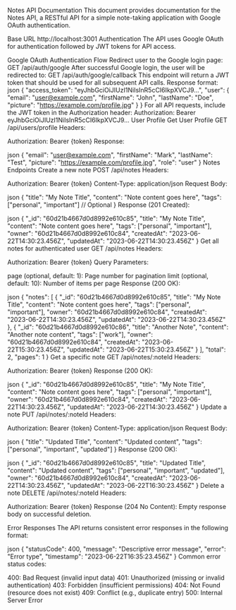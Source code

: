 Notes API Documentation
This document provides documentation for the Notes API, a RESTful API for a simple note-taking application with Google OAuth authentication.

Base URL
http://localhost:3001
Authentication
The API uses Google OAuth for authentication followed by JWT tokens for API access.

Google OAuth Authentication Flow
Redirect user to the Google login page:
GET /api/auth/google
After successful Google login, the user will be redirected to:
GET /api/auth/google/callback
This endpoint will return a JWT token that should be used for all subsequent API calls. Response format:
json
{
"access_token": "eyJhbGciOiJIUzI1NiIsInR5cCI6IkpXVCJ9...",
"user": {
"email": "user@example.com",
"firstName": "John",
"lastName": "Doe",
"picture": "https://example.com/profile.jpg"
}
}
For all API requests, include the JWT token in the Authorization header:
Authorization: Bearer eyJhbGciOiJIUzI1NiIsInR5cCI6IkpXVCJ9...
User Profile
Get User Profile
GET /api/users/profile
Headers:

Authorization: Bearer {token}
Response:

json
{
"email": "user@example.com",
"firstName": "Mark",
"lastName": "Test",
"picture": "https://example.com/profile.jpg",
"role": "user"
}
Notes Endpoints
Create a new note
POST /api/notes
Headers:

Authorization: Bearer {token}
Content-Type: application/json
Request Body:

json
{
"title": "My Note Title",
"content": "Note content goes here",
"tags": ["personal", "important"] // Optional
}
Response (201 Created):

json
{
"\_id": "60d21b4667d0d8992e610c85",
"title": "My Note Title",
"content": "Note content goes here",
"tags": ["personal", "important"],
"owner": "60d21b4667d0d8992e610c84",
"createdAt": "2023-06-22T14:30:23.456Z",
"updatedAt": "2023-06-22T14:30:23.456Z"
}
Get all notes for authenticated user
GET /api/notes
Headers:

Authorization: Bearer {token}
Query Parameters:

page (optional, default: 1): Page number for pagination
limit (optional, default: 10): Number of items per page
Response (200 OK):

json
{
"notes": [
{
"\_id": "60d21b4667d0d8992e610c85",
"title": "My Note Title",
"content": "Note content goes here",
"tags": ["personal", "important"],
"owner": "60d21b4667d0d8992e610c84",
"createdAt": "2023-06-22T14:30:23.456Z",
"updatedAt": "2023-06-22T14:30:23.456Z"
},
{
"\_id": "60d21b4667d0d8992e610c86",
"title": "Another Note",
"content": "Another note content",
"tags": ["work"],
"owner": "60d21b4667d0d8992e610c84",
"createdAt": "2023-06-22T15:30:23.456Z",
"updatedAt": "2023-06-22T15:30:23.456Z"
}
],
"total": 2,
"pages": 1
}
Get a specific note
GET /api/notes/:noteId
Headers:

Authorization: Bearer {token}
Response (200 OK):

json
{
"\_id": "60d21b4667d0d8992e610c85",
"title": "My Note Title",
"content": "Note content goes here",
"tags": ["personal", "important"],
"owner": "60d21b4667d0d8992e610c84",
"createdAt": "2023-06-22T14:30:23.456Z",
"updatedAt": "2023-06-22T14:30:23.456Z"
}
Update a note
PUT /api/notes/:noteId
Headers:

Authorization: Bearer {token}
Content-Type: application/json
Request Body:

json
{
"title": "Updated Title",
"content": "Updated content",
"tags": ["personal", "important", "updated"]
}
Response (200 OK):

json
{
"\_id": "60d21b4667d0d8992e610c85",
"title": "Updated Title",
"content": "Updated content",
"tags": ["personal", "important", "updated"],
"owner": "60d21b4667d0d8992e610c84",
"createdAt": "2023-06-22T14:30:23.456Z",
"updatedAt": "2023-06-22T16:30:23.456Z"
}
Delete a note
DELETE /api/notes/:noteId
Headers:

Authorization: Bearer {token}
Response (204 No Content): Empty response body on successful deletion.

Error Responses
The API returns consistent error responses in the following format:

json
{
"statusCode": 400,
"message": "Descriptive error message",
"error": "Error type",
"timestamp": "2023-06-22T16:35:23.456Z"
}
Common error status codes:

400: Bad Request (invalid input data)
401: Unauthorized (missing or invalid authentication)
403: Forbidden (insufficient permissions)
404: Not Found (resource does not exist)
409: Conflict (e.g., duplicate entry)
500: Internal Server Error
